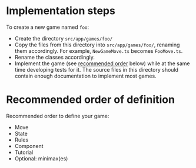 # Implementation steps
To create a new game named `foo`:

  - Create the directory `src/app/games/foo/`
  - Copy the files from this directory into `src/app/games/foo/`, renaming them accordingly. For example, `NewGameMove.ts` becomes `FooMove.ts`.
  - Rename the classes accordingly.
  - Implement the game (see [recommended order](#recommended-order-of-definition) below)
    while at the same time developing tests for it.
    The source files in this directory should contain enough documentation to implement most games.


# Recommended order of definition
Recommended order to define your game:

  - Move
  - State
  - Rules
  - Component
  - Tutorial
  - Optional: minimax(es)
